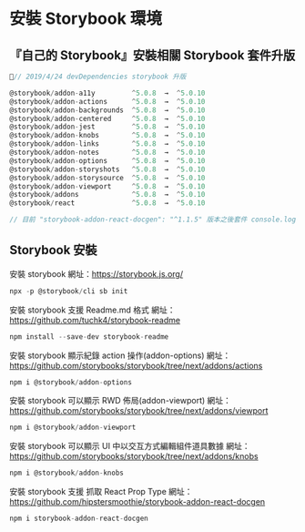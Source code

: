 # 安裝 Storybook 環境

## 『自己的 Storybook』安裝相關 Storybook 套件升版

```js
// 2019/4/24 devDependencies storybook 升版

@storybook/addon-a11y         ^5.0.8  →  ^5.0.10
@storybook/addon-actions      ^5.0.8  →  ^5.0.10
@storybook/addon-backgrounds  ^5.0.8  →  ^5.0.10
@storybook/addon-centered     ^5.0.8  →  ^5.0.10
@storybook/addon-jest         ^5.0.8  →  ^5.0.10
@storybook/addon-knobs        ^5.0.8  →  ^5.0.10
@storybook/addon-links        ^5.0.8  →  ^5.0.10
@storybook/addon-notes        ^5.0.8  →  ^5.0.10
@storybook/addon-options      ^5.0.8  →  ^5.0.10
@storybook/addon-storyshots   ^5.0.8  →  ^5.0.10
@storybook/addon-storysource  ^5.0.8  →  ^5.0.10
@storybook/addon-viewport     ^5.0.8  →  ^5.0.10
@storybook/addons             ^5.0.8  →  ^5.0.10
@storybook/react              ^5.0.8  →  ^5.0.10

// 目前 "storybook-addon-react-docgen": "^1.1.5" 版本之後套件 console.log 會噴錯，導致 propType 與 description 會抓不到資料。須待查問題
```

## Storybook 安裝

安裝 storybook
網址：https://storybook.js.org/

```js
npx -p @storybook/cli sb init
```

安裝 storybook 支援 Readme.md 格式
網址：https://github.com/tuchk4/storybook-readme

```js
npm install --save-dev storybook-readme
```

安裝 storybook 顯示紀錄 action 操作(addon-options)
網址：https://github.com/storybooks/storybook/tree/next/addons/actions

```js
npm i @storybook/addon-options
```

安裝 storybook 可以顯示 RWD 佈局(addon-viewport)
網址：https://github.com/storybooks/storybook/tree/next/addons/viewport

```js
npm i @storybook/addon-viewport
```

安裝 storybook 可以顯示 UI 中以交互方式編輯組件道具數據
網址：https://github.com/storybooks/storybook/tree/next/addons/knobs

```js
npm i @storybook/addon-knobs
```

安裝 storybook 支援 抓取 React Prop Type
網址：https://github.com/hipstersmoothie/storybook-addon-react-docgen

```js
npm i storybook-addon-react-docgen
```
